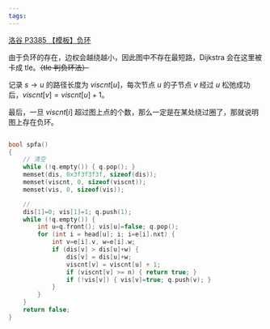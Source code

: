 ```yaml
---
tags:
---
```

[洛谷 P3385 【模板】负环](https://www.luogu.com.cn/problem/P3385)

由于负环的存在，边权会越绕越小，因此图中不存在最短路，Dijkstra 会在这里被卡成 tle。~~（tle 判负环法）~~

记录 $s\rightarrow u$ 的路径长度为 $viscnt[u]$，每次节点 $u$ 的子节点 $v$ 经过 $u$ 松弛成功后，$viscnt[v] = viscnt[u] + 1$。

最后，一旦 $viscnt[i]$ 超过图上点的个数，那么一定是在某处绕过圈了，那就说明图上存在负环。

```cpp

bool spfa()
{
	// 清空
	while (!q.empty()) { q.pop(); }
	memset(dis, 0x3f3f3f3f, sizeof(dis));
	memset(viscnt, 0, sizeof(viscnt));
	memset(vis, 0, sizeof(vis));

	//
	dis[1]=0; vis[1]=1; q.push(1);
	while (!q.empty()) {
		int u=q.front(); vis[u]=false; q.pop();
		for (int i = head[u]; i; i=e[i].nxt) {
			int v=e[i].v, w=e[i].w;
			if (dis[v] > dis[u]+w) {
				dis[v] = dis[u]+w;
				viscnt[v] = viscnt[u] + 1;
				if (viscnt[v] >= n) { return true; }
				if (!vis[v]) { vis[v]=true; q.push(v); }
			}
		}
	}
	return false;
}
```
